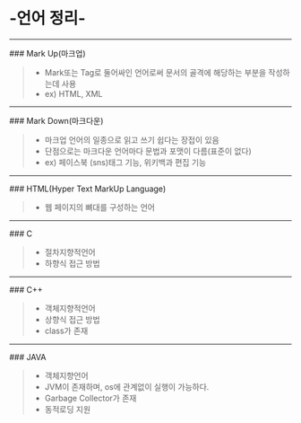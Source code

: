 # -언어 정리-

<hr/>
### Mark  Up(마크업)

> - Mark또는 Tag로 둘어싸인 언어로써 문서의 골격에 해당하는 부분을 작성하는데 사용
> - ex) HTML, XML

<hr/>
### Mark Down(마크다운)

> - 마크업 언어의 일종으로 읽고 쓰기 쉽다는 장접이 있음
> - 단점으로는 마크다운 언어마다 문법과 포맷이 다름(표준이 없다)
> - ex) 페이스북 (sns)태그 기능, 위키백과 편집 기능

<hr/>
### HTML(Hyper Text MarkUp Language)

> - 웹 페이지의 뼈대를 구성하는 언어

<hr/>
### C

> - 절차지향적언어
> - 하향식 접근 방법

<hr/>
### C++

> - 객체지향적언어
> - 상향식 접근 방법
> - class가 존재

<hr/>
### JAVA

> - 객체지향언어
> - JVM이 존재하며, os에 관계없이 실행이 가능하다.
> - Garbage Collector가 존재
> - 동적로딩 지원




